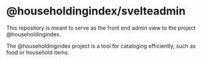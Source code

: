 # @householdingindex/svelteadmin

This repository is meant to serve as the front end admin view to the project @householdingindex.

The @householdingindex project is a tool for cataloging efficiently, such as food or household items.